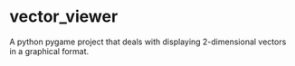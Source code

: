 # vector_viewer
A python pygame project that deals with displaying 2-dimensional vectors in a graphical format.
